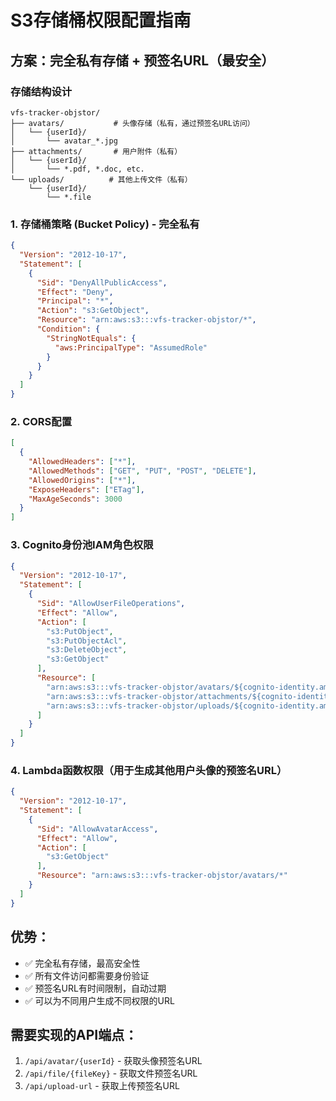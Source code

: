 # S3存储桶权限配置指南

## 方案：完全私有存储 + 预签名URL（最安全）

### 存储结构设计
```
vfs-tracker-objstor/
├── avatars/           # 头像存储（私有，通过预签名URL访问）
│   └── {userId}/
│       └── avatar_*.jpg
├── attachments/       # 用户附件（私有）
│   └── {userId}/
│       └── *.pdf, *.doc, etc.
└── uploads/          # 其他上传文件（私有）
    └── {userId}/
        └── *.file
```

### 1. 存储桶策略 (Bucket Policy) - 完全私有
```json
{
  "Version": "2012-10-17",
  "Statement": [
    {
      "Sid": "DenyAllPublicAccess",
      "Effect": "Deny",
      "Principal": "*",
      "Action": "s3:GetObject",
      "Resource": "arn:aws:s3:::vfs-tracker-objstor/*",
      "Condition": {
        "StringNotEquals": {
          "aws:PrincipalType": "AssumedRole"
        }
      }
    }
  ]
}
```

### 2. CORS配置
```json
[
  {
    "AllowedHeaders": ["*"],
    "AllowedMethods": ["GET", "PUT", "POST", "DELETE"],
    "AllowedOrigins": ["*"],
    "ExposeHeaders": ["ETag"],
    "MaxAgeSeconds": 3000
  }
]
```

### 3. Cognito身份池IAM角色权限
```json
{
  "Version": "2012-10-17",
  "Statement": [
    {
      "Sid": "AllowUserFileOperations",
      "Effect": "Allow",
      "Action": [
        "s3:PutObject",
        "s3:PutObjectAcl",
        "s3:DeleteObject",
        "s3:GetObject"
      ],
      "Resource": [
        "arn:aws:s3:::vfs-tracker-objstor/avatars/${cognito-identity.amazonaws.com:sub}/*",
        "arn:aws:s3:::vfs-tracker-objstor/attachments/${cognito-identity.amazonaws.com:sub}/*",
        "arn:aws:s3:::vfs-tracker-objstor/uploads/${cognito-identity.amazonaws.com:sub}/*"
      ]
    }
  ]
}
```

### 4. Lambda函数权限（用于生成其他用户头像的预签名URL）
```json
{
  "Version": "2012-10-17",
  "Statement": [
    {
      "Sid": "AllowAvatarAccess",
      "Effect": "Allow",
      "Action": [
        "s3:GetObject"
      ],
      "Resource": "arn:aws:s3:::vfs-tracker-objstor/avatars/*"
    }
  ]
}
```

## 优势：
- ✅ 完全私有存储，最高安全性
- ✅ 所有文件访问都需要身份验证
- ✅ 预签名URL有时间限制，自动过期
- ✅ 可以为不同用户生成不同权限的URL

## 需要实现的API端点：
1. `/api/avatar/{userId}` - 获取头像预签名URL
2. `/api/file/{fileKey}` - 获取文件预签名URL
3. `/api/upload-url` - 获取上传预签名URL
